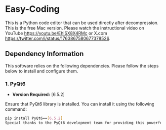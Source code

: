 # Easy-Coding
This is a Python code editor that can be used directly after decompression. This is the free Mac version.
Please watch the instructional video on YouTube https://youtu.be/EhiSX8X4RMc or X.com https://twitter.com/i/status/1763867580677378526.

## Dependency Information

This software relies on the following dependencies. Please follow the steps below to install and configure them.

### 1. PyQt6

- **Version Required:** [6.5.2]

Ensure that PyQt6 library is installed. You can install it using the following command:

```bash
pip install PyQt6==[6.5.2]
Special thanks to the PyQt6 development team for providing this powerful GUI framework!
